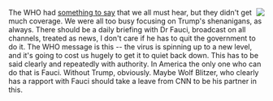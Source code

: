 <img src="http://scripting.com/images/2020/06/21/fauci.png" border="0" align="right">The WHO had <a href="https://www.theguardian.com/world/video/2020/jun/20/the-pandemic-is-accelerating-who-warns-of-dangerous-coronavirus-phase-video">something to say</a> that we all must hear, but they didn't get much coverage. We were all too busy focusing on Trump's shenanigans, as always. There should be a daily briefing with Dr Fauci, broadcast on all channels, treated as news, I don't care if he has to quit the government to do it. The WHO message is this -- the virus is spinning up to a new level, and it's going to cost us hugely to get it to quiet back down. This has to be said clearly and repeatedly with authority. In America the only one who can do that is Fauci. Without Trump, obviously. Maybe Wolf Blitzer, who clearly has a rapport with Fauci should take a leave from CNN to be his partner in this. 
